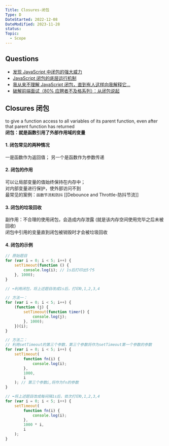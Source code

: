 ```yaml
---
Title: Closures-闭包
Type: D
DateStarted: 2022-12-08
DateModified: 2023-11-28
status: 
Topic:
  - Scope
---
```


## Questions

- [发现 JavaScript 中闭包的强大威力](https://juejin.cn/post/6844903769646317576 "https://juejin.cn/post/6844903769646317576")
- [JavaScript 闭包的底层运行机制](https://link.juejin.cn/?target=http%3A%2F%2Fblog.leapoahead.com%2F2015%2F09%2F15%2Fjs-closure%2F "http://blog.leapoahead.com/2015/09/15/js-closure/")
- [我从来不理解 JavaScript 闭包，直到有人这样向我解释它...](https://link.juejin.cn/?target=https%3A%2F%2Fzhuanlan.zhihu.com%2Fp%2F56490498 "https://zhuanlan.zhihu.com/p/56490498")
- [破解前端面试（80% 应聘者不及格系列）：从闭包说起](https://juejin.cn/post/6844903474212143117#heading-0 "https://juejin.cn/post/6844903474212143117#heading-0")

## Closures 闭包

to give a function access to all variables of its parent function, even after that parent function has returned  
**闭包：就是函数引用了外部作用域的变量**

#### 1. 闭包常见的两种情况

一是函数作为返回值； 另一个是函数作为参数传递

#### 2. 闭包的作用

可以让局部变量的值始终保持在内存中；  
对内部变量进行保护，使外部访问不到  
最常见的案例：`函数节流和防抖` [[Debounce and Throttle-防抖节流]]

#### 3. 闭包的垃圾回收

副作用：不合理的使用闭包，会造成内存泄露 (就是该内存空间使用完毕之后未被回收)  
闭包中引用的变量直到闭包被销毁时才会被垃圾回收

#### 4. 闭包的示例

```javascript
// 原始题目
for (var i = 0; i < 5; i++) {
	setTimeout(function () {
		console.log(i); // 1s后打印出5个5
	}, 1000);
}

// ⬅️利用闭包，将上述题目改成1s后，打印0,1,2,3,4

// 方法一：
for (var i = 0; i < 5; i++) {
	(function (j) {
		setTimeout(function timer() {
			console.log(j);
		}, 1000);
	})(i);
}

// 方法二：
// 利用setTimeout的第三个参数，第三个参数将作为setTimeout第一个参数的参数
for (var i = 0; i < 5; i++) {
	setTimeout(
		function fn(i) {
			console.log(i);
		},
		1000,
		i
	); // 第三个参数i,将作为fn的参数
}

// ⬅️将上述题目改成每间隔1s后，依次打印0,1,2,3,4
for (var i = 0; i < 5; i++) {
	setTimeout(
		function fn(i) {
			console.log(i);
		},
		1000 * i,
		i
	);
}
```
